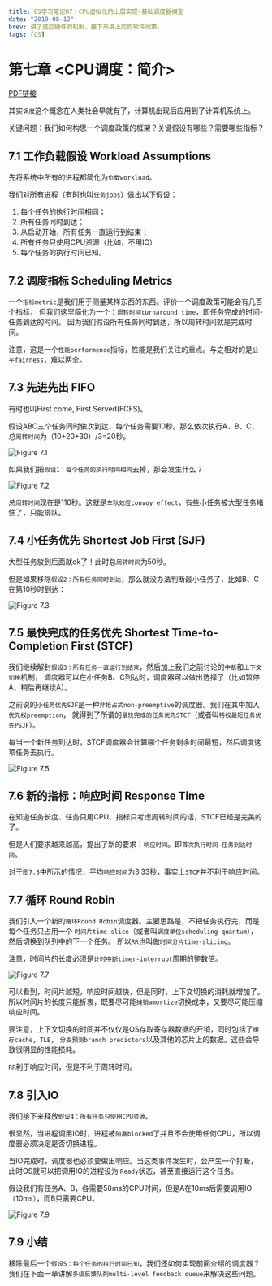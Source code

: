 ```yaml lw-blog-meta
title: OS学习笔记07：CPU虚拟化的上层实现-基础调度器模型
date: "2019-08-12"
brev: 讲了底层硬件的机制，接下来讲上层的软件政策。
tags: [OS]
```


# 第七章 <CPU调度：简介>

[PDF链接](http://pages.cs.wisc.edu/~remzi/OSTEP/cpu-sched.pdf)

其实`调度`这个概念在人类社会早就有了，计算机出现后应用到了计算机系统上。

关键问题：我们如何构思一个调度政策的框架？关键假设有哪些？需要哪些指标？

## 7.1 工作负载假设 Workload Assumptions

先将系统中所有的进程都简化为`负载workload`。

我们对所有进程（有时也叫`任务jobs`）做出以下假设：

1. 每个任务的执行时间相同；
2. 所有任务同时到达；
3. 从启动开始，所有任务一直运行到结束；
4. 所有任务只使用CPU资源（比如，不用IO）
5. 每个任务的执行时间已知。

## 7.2 调度指标 Scheduling Metrics

一个`指标metric`是我们用于测量某样东西的东西。评价一个调度政策可能会有几百个指标，
但我们这里简化为一个：`周转时间turnaround time`，即任务完成的时间-任务到达的时间。
因为我们假设所有任务同时到达，所以周转时间就是完成时间。

注意，这是一个`性能performence`指标，性能是我们关注的重点。与之相对的是`公平fairness`，难以两全。

## 7.3 先进先出 FIFO

有时也叫First come, First Served(FCFS)。

假设ABC三个任务同时依次到达，每个任务需要10秒。那么依次执行A、B、C，
总`周转时间`为（10+20+30）/3=20秒。

![Figure 7.1](https://saodd.github.io/tech-blog-pic/2019/2019-08-12-Fig-7-1.png)

如果我们把`假设1：每个任务的执行时间相同`去掉，那会发生什么？

![Figure 7.2](https://saodd.github.io/tech-blog-pic/2019/2019-08-12-Fig-7-2.png)

总`周转时间`现在是110秒。这就是`车队效应convoy effect`，有些小任务被大型任务堵住了，只能排队。

## 7.4 小任务优先  Shortest Job First (SJF)

大型任务放到后面就ok了！此时总`周转时间`为50秒。

但是如果移除`假设2：所有任务同时到达`，那么就没办法判断最小任务了，比如B、C在第10秒时到达：

![Figure 7.3](https://saodd.github.io/tech-blog-pic/2019/2019-08-12-Fig-7-3.png)

## 7.5 最快完成的任务优先 Shortest Time-to-Completion First (STCF)

我们继续解封`假设3：所有任务一直运行到结束`，然后加上我们之前讨论的`中断`和`上下文切换`机制，
调度器可以在小任务B、C到达时，调度器可以做出选择了（比如暂停A，稍后再继续A）。

之前说的`小任务优先SJF`是一种`非抢占式non-preemptive`的调度器。我们在其中加入`优先权preemption`，
就得到了所谓的`最快完成的任务优先STCF`（或者叫`特权最短任务优先PSJF`）。

每当一个新任务到达时，STCF调度器会计算哪个任务剩余时间最短，然后调度这项任务去执行。

![Figure 7.5](https://saodd.github.io/tech-blog-pic/2019/2019-08-12-Fig-7-5.png)

## 7.6 新的指标：响应时间 Response Time

在知道任务长度、任务只用CPU、指标只考虑周转时间的话，STCF已经是完美的了。

但是人们要求越来越高，提出了新的要求：`响应时间`。即`首次执行时间-任务到达时间`。

对于`图7.5`中所示的情况，平均`响应时间`为3.33秒，事实上`STCF`并不利于响应时间。

## 7.7 循环 Round Robin

我们引入一个新的`循环Round Robin`调度器。主要思路是，不把任务执行完，而是每个任务只占用一个
`时间片time slice`（或者叫`调度单位scheduling quantum`），然后切换到队列中的下一个任务。
所以`RR`也叫做`时间分片time-slicing`。

注意，时间片的长度必须是`计时中断timer-interrupt`周期的整数倍。

![Figure 7.7](https://saodd.github.io/tech-blog-pic/2019/2019-08-12-Fig-7-7.png)

可以看到，时间片越短，响应时间越快，但是同时，上下文切换的消耗就增加了。
所以时间片的长度只能折衷，既要尽可能`摊销amortize`切换成本，又要尽可能压缩响应时间。

要注意，上下文切换的时间并不仅仅是OS存取寄存器数据的开销，同时包括了`缓存cache`，`TLB`，
`分支预测branch predictors`以及其他的芯片上的数据。这些会导致很明显的性能损耗。

`RR`利于响应时间，但是不利于周转时间。

## 7.8 引入IO

我们接下来释放`假设4：所有任务只使用CPU资源`。

很显然，当进程调用IO时，进程被`阻塞blocked`了并且不会使用任何CPU，所以调度器必须决定是否切换进程。

当IO完成时，调度器也必须要做出响应。当这类事件发生时，会产生一个打断，此时OS就可以把调用IO的进程设为
`Ready`状态，甚至直接运行这个任务。

假设我们有任务A、B，各需要50ms的CPU时间，但是A在10ms后需要调用IO（10ms），而B只需要CPU。

![Figure 7.9](https://saodd.github.io/tech-blog-pic/2019/2019-08-12-Fig-7-9.png)

## 7.9 小结

移除最后一个`假设5：每个任务的执行时间已知`，我们还如何实现前面介绍的调度器？
我们在下面一章讲解`多级反馈队列multi-level feedback queue`来解决这些问题。
